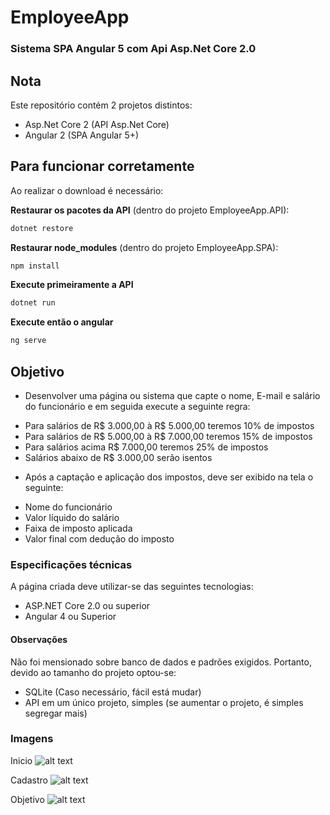 # EmployeeApp
### Sistema SPA Angular 5 com Api Asp.Net Core 2.0

## Nota
Este repositório contém 2 projetos distintos:
* Asp.Net Core 2 (API Asp.Net Core)
* Angular 2      (SPA Angular 5+)

## Para funcionar corretamente
Ao realizar o download é necessário:

**Restaurar os pacotes da API** (dentro do projeto EmployeeApp.API): 
```bash
dotnet restore
```
**Restaurar node_modules** (dentro do projeto EmployeeApp.SPA): 
```bash
npm install
```

**Execute primeiramente a API**
```bash
dotnet run
```
**Execute então o angular**
```bash
ng serve
```

## Objetivo ##
* Desenvolver uma página ou sistema que capte o nome, E-mail e salário do funcionário e em seguida execute a seguinte regra:
- Para salários de R$ 3.000,00 à R$ 5.000,00 teremos 10% de impostos
- Para salários de R$ 5.000,00 à R$ 7.000,00 teremos 15% de impostos
- Para salários acima R$ 7.000,00 teremos 25% de impostos
- Salários abaixo de R$ 3.000,00 serão isentos
* Após a captação e aplicação dos impostos, deve ser exibido na tela o seguinte:
- Nome do funcionário
- Valor líquido do salário
- Faixa de imposto aplicada
- Valor final com dedução do imposto

### Especificações técnicas
A página criada deve utilizar-se das seguintes tecnologias:
- ASP.NET Core 2.0 ou superior
- Angular 4 ou Superior

#### Observações
Não foi mensionado sobre banco de dados e padrões exigidos.
Portanto, devido ao tamanho do projeto optou-se:
* SQLite (Caso necessário, fácil está mudar)
* API em um único projeto, simples (se aumentar o projeto, é simples segregar mais)

### Imagens
Inicio
![alt text](http://buzatto.com/employeeapp/TelaInicial.png)

Cadastro
![alt text](http://buzatto.com/employeeapp/Cadastro.png)

Objetivo
![alt text](http://buzatto.com/employeeapp/Objetivo.png)
